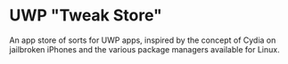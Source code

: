 # UWP "Tweak Store"
An app store of sorts for UWP apps, inspired by the concept of Cydia on jailbroken iPhones and the various package managers available for Linux.
